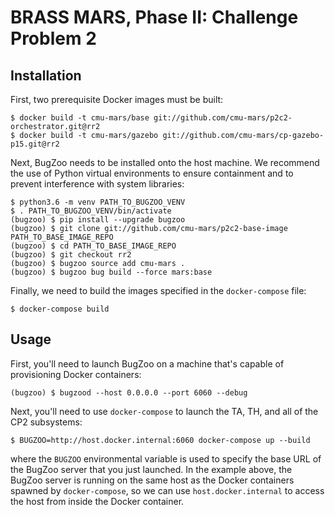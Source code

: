 # BRASS MARS, Phase II: Challenge Problem 2

## Installation

First, two prerequisite Docker images must be built:

```
$ docker build -t cmu-mars/base git://github.com/cmu-mars/p2c2-orchestrator.git@rr2
$ docker build -t cmu-mars/gazebo git://github.com/cmu-mars/cp-gazebo-p15.git@rr2
```

Next, BugZoo needs to be installed onto the host machine. We recommend the use
of Python virtual environments to ensure containment and to prevent
interference with system libraries:

```
$ python3.6 -m venv PATH_TO_BUGZOO_VENV
$ . PATH_TO_BUGZOO_VENV/bin/activate
(bugzoo) $ pip install --upgrade bugzoo
(bugzoo) $ git clone git://github.com/cmu-mars/p2c2-base-image PATH_TO_BASE_IMAGE_REPO
(bugzoo) $ cd PATH_TO_BASE_IMAGE_REPO
(bugzoo) $ git checkout rr2
(bugzoo) $ bugzoo source add cmu-mars .
(bugzoo) $ bugzoo bug build --force mars:base
```

Finally, we need to build the images specified in the `docker-compose` file:

```
$ docker-compose build
```

## Usage

First, you'll need to launch BugZoo on a machine that's capable of provisioning
Docker containers:

```
(bugzoo) $ bugzood --host 0.0.0.0 --port 6060 --debug
```

Next, you'll need to use `docker-compose` to launch the TA, TH, and all of the
CP2 subsystems:

```
$ BUGZOO=http://host.docker.internal:6060 docker-compose up --build
```

where the `BUGZOO` environmental variable is used to specify the base URL of
the BugZoo server that you just launched. In the example above, the BugZoo
server is running on the same host as the Docker containers spawned by
`docker-compose`, so we can use `host.docker.internal` to access the host
from inside the Docker container.
